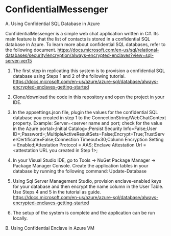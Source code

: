 # ConfidentialMessenger

A. Using Confidential SQL Database in Azure

ConfidentialMessenger is a simple web chat application written in C#. Its main feature is that the list of contacts is stored in a confidential SQL database in Azure. To learn more about confidential SQL databases, refer to the following document.
https://docs.microsoft.com/en-us/sql/relational-databases/security/encryption/always-encrypted-enclaves?view=sql-server-ver15

1. The first step in replicating this system is to provision a confidential SQL database using Steps 1 and 2 of the following tutorial.
https://docs.microsoft.com/en-us/azure/azure-sql/database/always-encrypted-enclaves-getting-started

2. Clone/download the code in this repository and open the project in your IDE.

3. In the appsettings.json file, plugin the values for the confidential SQL database you created in step 1 to the ConnectionString/WebChatContext property. 
Example:
   Server=<server name and port; check for the value in the Azure portal>;Initial Catalog=<database name>;Persist Security Info=False;User ID=<admin username>;Password=<password>;MultipleActiveResultSets=False;Encrypt=True;TrustServerCertificate=False;Connection Timeout=30;Column Encryption Setting = Enabled;Attestation Protocol = AAS; Enclave Attestation Url = <attestation URL you created in Step 1>;
  
4. In your Visual Studio IDE, go to Tools -> NuGet Package Manager -> Package Manager Console. Create the application tables in your database by running the following command:
   Update-Database

5. Using Sql Server Management Studio, provision enclave-enabled keys for your database and then encrypt the name column in the User Table. Use Steps 4 and 5 in the tutorial as guide. 
https://docs.microsoft.com/en-us/azure/azure-sql/database/always-encrypted-enclaves-getting-started

6. The setup of the system is complete and the application can be run locally.

B. Using Confidential Enclave in Azure VM
